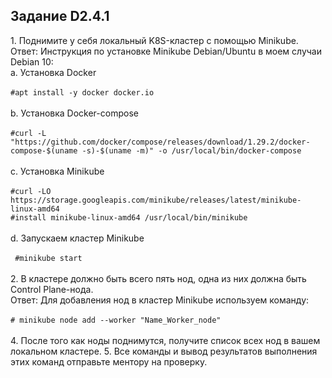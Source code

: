 <h2>Задание D2.4.1 </h2>
1. Поднимите у себя локальный K8S-кластер с помощью Minikube. <br>
Ответ: Инструкция по установке Minikube Debian/Ubuntu в моем случаи Debian 10:<br>
a. Установка Docker <br> <br>
<code>#apt install -y docker docker.io </code> <br> <br>
b. Установка Docker-compose <br><br>
<code>#curl -L "https://github.com/docker/compose/releases/download/1.29.2/docker-compose-$(uname -s)-$(uname -m)" -o /usr/local/bin/docker-compose </code> <br><br>
c. Установка Minikube <br><br>
<code>#curl -LO https://storage.googleapis.com/minikube/releases/latest/minikube-linux-amd64 
#install minikube-linux-amd64 /usr/local/bin/minikube </code> <br><br>
d. Запускаем кластер Minikube <br> <br>
<code> #minikube start </code> <br> <br>
2. В кластере должно быть всего пять нод, одна из них должна быть Сontrol Plane-нода. <br>
Ответ: Для добавления нод в кластер Minikube используем команду:<br><br>
<code># minikube node add --worker "Name_Worker_node" </code> <br><br>
4. После того как ноды поднимутся, получите список всех нод в вашем локальном кластере.
5. Все команды и вывод результатов выполнения этих команд отправьте ментору на проверку.

